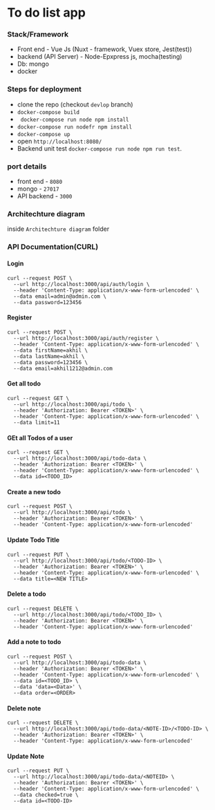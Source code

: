 # To do list app

### Stack/Framework

- Front end - Vue Js (Nuxt - framework, Vuex store, Jest(test))
- backend (API Server) - Node-Epxpress js, mocha(testing)
- Db: mongo
- docker

### Steps for deployment

- clone the repo (checkout `devlop` branch)
- ``docker-compose build``
- `` docker-compose run node npm install``
- ``docker-compose run nodefr npm install``
- ``docker-compose up``
- open `http://localhost:8080/ `
- Backend unit test `docker-compose run node npm run test`.

### port details

- front end - `8080`
- mongo -  `27017` 
- API backend - `3000`

### Architechture diagram

inside ``Architechture diagram`` folder

### API Documentation(CURL)

#### Login
```shell
curl --request POST \
  --url http://localhost:3000/api/auth/login \
  --header 'Content-Type: application/x-www-form-urlencoded' \
  --data email=admin@admin.com \
  --data password=123456
```

#### Register

```shell
curl --request POST \
  --url http://localhost:3000/api/auth/register \
  --header 'Content-Type: application/x-www-form-urlencoded' \
  --data firstName=akhil \
  --data lastName=akhil \
  --data password=123456 \
  --data email=akhil1212@admin.com
```

#### Get all todo

```shell
curl --request GET \
  --url http://localhost:3000/api/todo \
  --header 'Authorization: Bearer <TOKEN>' \
  --header 'Content-Type: application/x-www-form-urlencoded' \
  --data limit=11
```

#### GEt all Todos of a user

```shell
curl --request GET \
  --url http://localhost:3000/api/todo-data \
  --header 'Authorization: Bearer <TOKEN>' \
  --header 'Content-Type: application/x-www-form-urlencoded' \
  --data id=<TODO_ID>
```

#### Create a new todo

```shell
curl --request POST \
  --url http://localhost:3000/api/todo \
  --header 'Authorization: Bearer <TOKEN>' \
  --header 'Content-Type: application/x-www-form-urlencoded'
```

#### Update Todo Title

```shell
curl --request PUT \
  --url http://localhost:3000/api/todo/<TODO-ID> \
  --header 'Authorization: Bearer <TOKEN>' \
  --header 'Content-Type: application/x-www-form-urlencoded' \
  --data title=<NEW TITLE>
```

#### Delete a todo

```shell
curl --request DELETE \
  --url http://localhost:3000/api/todo/<TODO_ID> \
  --header 'Authorization: Bearer <TOKEN>' \
  --header 'Content-Type: application/x-www-form-urlencoded'
```

#### Add a note to todo

```shell
curl --request POST \
  --url http://localhost:3000/api/todo-data \
  --header 'Authorization: Bearer <TOKEN>' \
  --header 'Content-Type: application/x-www-form-urlencoded' \
  --data id=<TODO_ID> \
  --data 'data=<Data>' \
  --data order=<ORDER>
```

#### Delete note

```shell
curl --request DELETE \
  --url http://localhost:3000/api/todo-data/<NOTE-ID>/<TODO-ID> \
  --header 'Authorization: Bearer <TOKEN>' \
  --header 'Content-Type: application/x-www-form-urlencoded'
```

#### Update Note

```shell
curl --request PUT \
  --url http://localhost:3000/api/todo-data/<NOTEID> \
  --header 'Authorization: Bearer <TOKEN>' \
  --header 'Content-Type: application/x-www-form-urlencoded' \
  --data checked=true \
  --data id=<TODO-ID>
```
